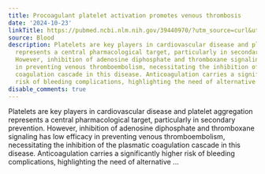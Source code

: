 ```yaml
---
title: Procoagulant platelet activation promotes venous thrombosis
date: '2024-10-23'
linkTitle: https://pubmed.ncbi.nlm.nih.gov/39440970/?utm_source=curl&utm_medium=rss&utm_campaign=journals&utm_content=7603509&fc=None&ff=20241023205824&v=2.18.0.post9+e462414
source: Blood
description: Platelets are key players in cardiovascular disease and platelet aggregation
  represents a central pharmacological target, particularly in secondary prevention.
  However, inhibition of adenosine diphosphate and thromboxane signaling has low efficacy
  in preventing venous thromboembolism, necessitating the inhibition of the plasmatic
  coagulation cascade in this disease. Anticoagulation carries a significantly higher
  risk of bleeding complications, highlighting the need of alternative ...
disable_comments: true
---
```

Platelets are key players in cardiovascular disease and platelet aggregation represents a central pharmacological target, particularly in secondary prevention. However, inhibition of adenosine diphosphate and thromboxane signaling has low efficacy in preventing venous thromboembolism, necessitating the inhibition of the plasmatic coagulation cascade in this disease. Anticoagulation carries a significantly higher risk of bleeding complications, highlighting the need of alternative ...